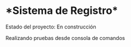 <h1>*Sistema de Registro*</h1>

Estado del proyecto: En construcción

Realizando pruebas desde consola de comandos
